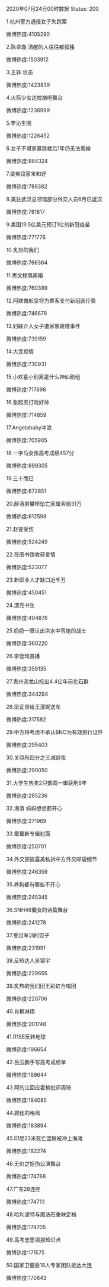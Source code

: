 2020年07月24日00时数据
Status: 200

1.杭州警方通报女子失踪案

微博热度:4105290

2.陈卓璇 清醒的人往往都孤独

微博热度:1503912

3.王菲 状态

微博热度:1423839

4.火箭少女达拉崩吧舞台

微博热度:1236999

5.李沁生图

微博热度:1226452

6.女子不堪家暴跳楼后1年仍无法离婚

微博热度:884324

7.梁爽段家宝和好

微博热度:789382

8.美驻武汉总领馆部分外交人员6月已返汉

微博热度:781817

9.美国19.5亿美元预订1亿剂新冠疫苗

微博热度:771776

10.炙热的我们

微博热度:766364

11.思文程璐离婚

微博热度:760389

12.阿联酋航空将为乘客支付新冠医疗费

微博热度:746678

13.妇联介入女子遭家暴跳楼事件

微博热度:739159

14.大连疫情

微博热度:730931

15.小欢喜小别离是什么神仙剧组

微博热度:717898

16.张起灵打戏好帅

微博热度:714859

17.Angelababy冲浪

微博热度:705905

18.一字马女孩高考成绩457分

微博热度:699305

19.三十而已

微博热度:672851

20.醉酒男攀桥坠亡家属索赔31万

微博热度:612598

21.赵睿受伤

微博热度:524249

22.在图书馆收获爱情

微博热度:523077

23.新职业人才缺口近千万

微博热度:450451

24.漂亮书生

微博热度:404876

25.奶奶一眼认出洪水中背她的战士

微博热度:360220

26.李佳琦直播

微博热度:359135

27.贵州尧龙山挖出4.4亿年前化石群

微博热度:344294

28.梁正贤给王漫妮送车

微博热度:317582

29.中方将考虑不承认BNO为有效旅行证件

微博热度:295403

30.关晓彤四分之三减龄妆

微博热度:290050

31.大学生售卖2只鹦鹉一审获刑6年

微博热度:285236

32.海清 妈妈想想都开心

微博热度:271969

33.霉霉新专辑封面

微博热度:250701

34.外交部披露美私拆中方外交邮袋细节

微博热度:246359

35.养狗都有哪些不开心

微博热度:245345

36.SNH48魔女的诗篇舞台

微博热度:241278

37.受过军训的饺子

微博热度:231991

38.反矫达人吴镇宇

微博热度:229655

39.炙热的我们团王彩虹合唱团

微博热度:220706

40.肖枫淋雨

微博热度:201748

41.R1SE反转地球

微博热度:196654

42.岳云鹏手写高考成绩单

微博热度:189644

43.阿的江回应霍楠批评周琦

微博热度:184085

44.顾佳的格局

微博热度:183894

45.印尼23米死亡蓝鲸被冲上海滩

微博热度:182274

46.无价之姐伪公演舞台

微博热度:174788

47.广东28连胜

微博热度:174713

48.哈利波特与魔法石重映定档

微博热度:174705

49.高考志愿填报知识点

微博热度:171575

50.国家卫健委18人专家团队抵达大连

微博热度:170643


